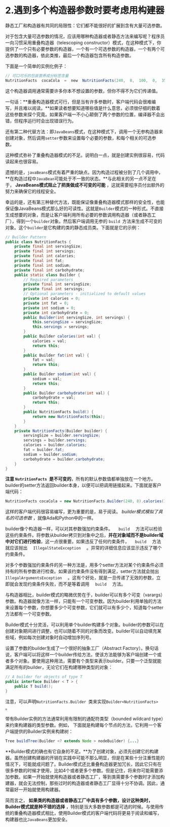 # 2.遇到多个构造器参数时要考虑用构建器

静态工厂和构造器有共同的局限性：它们都不能很好的扩展到含有大量可选参数。

对于包含大量可选参数的情况，应该用哪种构造器或者静态方法来编写呢？程序员一向习惯采用重叠构造器（telescoping constructor）模式，在这种模式下，你提供了一个只有必要参数的构造器，一个有一个可选参数的构造器，一个有两个可选参数的构造器，依此类推，最后一个构造器包含所有构造参数。

下面是一个简单的实例化例子：

```java
// 可口可乐的包装营养成分标签含量
NutritionFacts  cocaCola  =  new  NutritionFacts(240,  8,  100,  0,  35,  27);
```

这个构造器调用通常需要许多你本不想设置的参数，但你不得不为它们传递值。

一句话：**重叠构造器模式可行，但是当有许多参数时，客户端代码会很难编写，并且难以阅读。**如果读者想要知道哪些值是什么意思，必须很仔细的数着这些参数来探个究竟。如果客户端一不小心颠倒了两个参数的位置，编译器不会出错，但程序运行时会出现错误行为。

还有第二种代替方法：即`JavaBeans`模式，在这种模式下，调用一个无参构造器来创建对象，然后调用`setter`参数来设置每个必要的参数，和每个相关的可选参数。

这种模式弥补了重叠构造器模式的不足。说明白一点，就是创建实例很容易，代码读起来也很容易。

遗憾的是，`javaBeans`模式有着严重的缺点。因为构造过程被分到了几个调用中，**在构造过程中`JavaBean`可能处于不一致的状态。**与此相关的另一点不足在于， **JavaBeans模式阻止了把类做成不可变的可能** ，这就需要程序员付出额外的努力来确保它的线程安全。

幸运的是，还有第三种替代方法，既能保证像重叠构造器模式那样的安全性，也能保证像JavaBeans模式那么好的可读性。这就是`Builder`模式的一种形式。不直接生成想要的对象，而是让客户端利用所有必要的参数调用构造器（或者静态工厂），得到一个`builder`对象。然后客户端调用无参的 ` build  `方法来生成不可变的对象。这个`builder`是它构建的类的静态成员类。下面就是它的示例：

```java
// Builder Pattern 
public class NutritionFacts {
    private final int servingSize;
    private final int servings;
    private final int calories;
    private final int fat;
    private final int sodium;
    private final int carbohydrate;
    public static class Builder {
        // Required parameters 
        private final int servingSize;
        private final int servings;
        // Optional parameters - initialized to default values 
        private int calories = 0;
        private int fat = 0;
        private int sodium = 0;
        private int carbohydrate = 0;
        public Builder(int servingSize, int servings) {
            this.servingSize = servingSize;
            this.servings = servings;
        }
        public Builder calories(int val) {
            calories = val;
            return this;
        }
        public Builder fat(int val) {
            fat = val;
            return this;
        }
        public Builder sodium(int val) {
            sodium = val;
            return this;
        }
        public Builder carbohydrate(int val) {
            carbohydrate = val;
            return this;
        }
        public NutritionFacts build() {
            return new NutritionFacts(this);
        }
    }
    private NutritionFacts(Builder builder) {
        servingSize = builder.servingSize;
        servings = builder.servings;
        calories = builder.calories;
        fat = builder.fat;
        sodium = builder.sodium;
        carbohydrate = builder.carbohydrate;
    }
}
```

**注意 ` NutritionFacts  `是不可变的**，所有的默认参数值都单独放在一个地方。builder的setter方法返回builder本身，以便可以把调用链接起来。下面就是客户端代码：

```java
NutritionFacts cocaCola = new NutritionFacts.Builder(240, 8).calories(100).sodium(35).carbohydrate(27).build()
```

这样的客户端代码很容易编写，更为重要的是，易于阅读。   *builder模式模拟了具名的可选参数*   ，就像Ada和Python中的一样。 

 builder像个构造器一样，可以对其参数强加约束条件。   `   build   `   方法可以检验这些约束条件。将参数从builder拷贝到对象中之后，**并在对象域而不是builder域中对它们进行检验**，这一点很重要。如果违反了任何约束条件，   `   build   `   方法就应该抛出   `   IllegalStateException   `   。异常的详细信息应该显示违反了哪个约束条件。 

 对多个参数强加约束条件的另一种方法是，用多个setter方法对某个约束条件必须持有的所有参数进行检查。如果该约束条件没有得到满足，setter方法就会抛出   `   IllegalArgumentsException   `   。这有个好处，就是一旦传递了无效的参数，立即就会发现约束条件失败，而不是等着调用   `   build   `   方法。 

 与构造器相比，builder模式的略微优势在于，builder可以有多个可变（varargs）参数。构造器就像方法一样，只能有一个可变参数。因为builder利用单独的方法来设置每个参数，你想要多少个可变参数，它们就可以有多少个，知道每个setter方法都有一个可变参数。

Builder模式十分灵活，可以利用单个builder构建多个对象。builder的参数可以在创建对象期间进行调整，也可以随着不同的对象而改变。builder可以自动填充某些域，例如每次创建对象时自动增加序列号。 

 设置了参数的builder生成了一个很好的抽象工厂（Abstract Factory）。换句话说，客户端可以将这样一个builder传给方法，使该方法能够为客户端创建一个或者多个对象。要使用这种用法，需要有个类型来表示builder。只要一个泛型就能满足所有的builder，无论它们在构建哪种类型的对象：

```java
// A builder for objects of type T 
public interface Builder < T > {
    public T build();
}
```

注意，可以声明`NutritionFacts.Builder `类来实现`Builder<NutritionFacts> `。

带有Builder实例的方法通常利用有限制的通配符类型（bounded wildcard type）来约束构建器的类型参数。例如， 下面就是构建每个节点的方法，它利用一个客户端提供的Builder实例来构建树：

```java
Tree buildTree(Builder <? extends Node > nodeBuilder) {...}
```

**Builder模式的确也有它自身的不足。**为了创建对象，必须先创建它的构建器。虽然创建构建器的开销在实践中可能不那么明显，但是在某些十分注重性能的情况下，可能就成问题了。Builder模式还比重叠构造器更加冗长，因此它只有在很多参数的时候才使用，比如4个或者更多个参数。但是记住，将来你可能需要添加参数。如果一开始就使用构造器或者静态工厂，等到类需要多个参数时才添加构建器，就会无法控制，那些过时的构造器或者静态工厂显得十分不协调。因此，通常最好一开始就使用构建器。 

 简而言之，   **如果类的构造器或者静态工厂中具有多个参数，设计这种类时，Builder模式就是种不错的选择**   ，特别是当大多数参数都是可选的时候。与使用传统的重叠构造器模式相比，使用Builder模式的客户端代码将更易于阅读和编写，构建器也比`JavaBeans`更加安全。